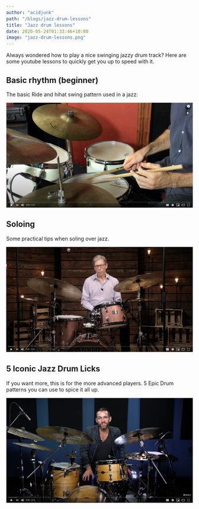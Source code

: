 ```yaml
---
author: "acidjunk"
path: "/blogs/jazz-drum-lessons"
title: "Jazz drum lessons"
date: 2020-05-24T01:33:46+10:00
image: "jazz-drum-lessons.png"
---
```


Always wondered how to play a nice swinging jazzy drum track? Here are some youtube lessons to quickly get you up to speed 
with it.

## Basic rhythm (beginner)

The basic Ride and hihat swing pattern used in a jazz:

[![Swing cymbal](./jazz-drum-lessons-youtube-1.png)](https://www.youtube.com/watch?v=Gc4OHMhOyAg "The Swing Cymbal Beat")

## Soloing

Some practical tips when soling over jazz.

[![Soloing over jazz](./jazz-drum-lessons-youtube-2.png)](https://www.youtube.com/watch?v=UNQO4y5TsLo "Soloing on Drums in a Jazz Context")

## 5 Iconic Jazz Drum Licks

If you want more, this is for the more advanced players. 5 Epic Drum patterns you can use to spice it all up.

[![Iconic patterns](./jazz-drum-lessons-youtube-3.png)](https://www.youtube.com/watch?v=IXtFc522mRo "5 Iconic Jazz Drum Licks")
